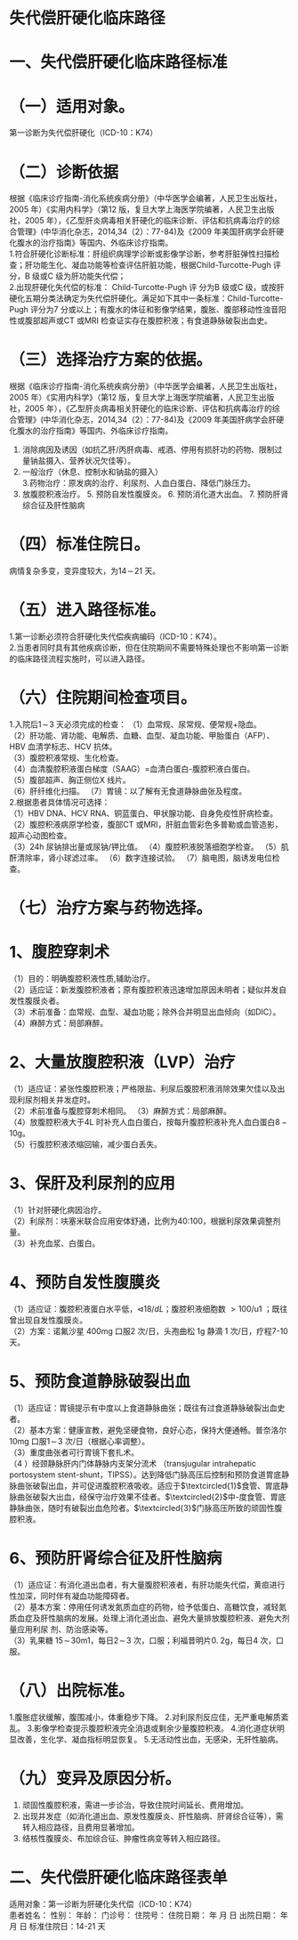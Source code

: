 # 失代偿肝硬化临床路径  
# 一、失代偿肝硬化临床路径标准  
# （一）适用对象。  
第一诊断为失代偿肝硬化（ICD-10：K74）  
# （二）诊断依据  
根据《临床诊疗指南-消化系统疾病分册》（中华医学会编著，人民卫生出版社，2005 年）《实用内科学》（第12 版，复旦大学上海医学院编著，人民卫生出版社，2005 年），《乙型肝炎病毒相关肝硬化的临床诊断、评估和抗病毒治疗的综 合管理》(中华消化杂志，2014,34（2）：77-84)及《2009 年美国肝病学会肝硬化腹水的治疗指南》等国内、外临床诊疗指南。  
1.符合肝硬化诊断标准：肝组织病理学诊断或影像学诊断，参考肝脏弹性扫描检查；肝功能生化、凝血功能等检查评估肝脏功能，根据Child-Turcotte-Pugh 评分，B 级或C 级为肝功能失代偿；  
2.出现肝硬化失代偿的标准：  Child-Turcotte-Pugh 评 分为B 级或C 级，或按肝硬化五期分类法确定为失代偿肝硬化。满足如下其中一条标准：Child-Turcotte-Pugh 评分为7 分或以上；有腹水的体征和影像学结果，腹胀、腹部移动性浊音阳性或腹部超声或CT 或MRI 检查证实存在腹腔积液；有食道静脉破裂出血史。  
# （三）选择治疗方案的依据。  
根据《临床诊疗指南-消化系统疾病分册》（中华医学会编著，人民卫生出版社，2005 年）《实用内科学》（第12 版，复旦大学上海医学院编著，人民卫生出版社，2005 年），《乙型肝炎病毒相关肝硬化的临床诊断、评估和抗病毒治疗的综 合管理》(中华消化杂志，2014,34（2）：77-84)及《2009 年美国肝病学会肝硬化腹水的治疗指南》等国内、外临床诊疗指南。  
1. 消除病因及诱因（如抗乙肝/丙肝病毒、戒酒、停用有损肝功的药物、限制过量钠盐摄入、营养状况欠佳等）。  
2. 一般治疗（休息、控制水和钠盐的摄入）  
3.药物治疗：原发病的治疗、利尿剂、人血白蛋白、降低门脉压力。  
4. 放腹腔积液治疗。 5. 预防自发性腹膜炎。 6. 预防消化道大出血。 7. 预防肝肾综合征及肝性脑病  
# （四）标准住院日。  
病情复杂多变，变异度较大，为$14\!\sim\!21$ 天。  
# （五）进入路径标准。  
1.第一诊断必须符合肝硬化失代偿疾病编码（ICD-10：K74）。  
2.当患者同时具有其他疾病诊断，但在住院期间不需要特殊处理也不影响第一诊断的临床路径流程实施时，可以进入路径。  
# （六）住院期间检查项目。  
1.入院后$1\!\sim\!3$ 天必须完成的检查： （1）血常规、尿常规、便常规$+$隐血。  
（2）肝功能、肾功能、电解质、血糖、血型、凝血功能、甲胎蛋白（AFP）、HBV 血清学标志、HCV 抗体。  
（3）腹腔积液常规、生化检查。  
（4）血清腹腔积液蛋白梯度（SAAG）$=$血清白蛋白-腹腔积液白蛋白。  
（5）腹部超声、胸正侧位X 线片。  
（6）肝纤维化扫描。 （7）胃镜：以了解有无食道静脉曲张及程度。  
2.根据患者具体情况可选择：  
（1）HBV DNA、HCV RNA、铜蓝蛋白、甲状腺功能、自身免疫性肝病检查。  
（2）腹腔积液病原学检查，腹部CT 或MRI，肝脏血管彩色多普勒或血管造影，超声心动图检查。  
（3）24h 尿钠排出量或尿钠/钾比值。 （4）腹腔积液脱落细胞学检查。 （5）肌酐清除率，肾小球滤过率。 （6）数字连接试验。 （7）脑电图，脑诱发电位检查。  
# （七）治疗方案与药物选择。  
# 1、腹腔穿刺术  
（1）目的：明确腹腔积液性质,辅助治疗。  
（2）适应证：新发腹腔积液者；原有腹腔积液迅速增加原因未明者；疑似并发自发性腹膜炎者。  
（3）术前准备：血常规、血型、凝血功能；除外合并明显出血倾向（如DIC）。  
（4）麻醉方式：局部麻醉。  
# 2、大量放腹腔积液（LVP）治疗  
（1）适应证：紧张性腹腔积液；严格限盐、利尿后腹腔积液消除效果欠佳以及出现利尿剂相关并发症时。  
（2）术前准备与腹腔穿刺术相同。 （3）麻醉方式：局部麻醉。  
（4）放腹腔积液大于4L 时补充人血白蛋白，按每升腹腔积液补充人血白蛋白${8}{-}10\mathrm{g}$。  
（5）行腹腔积液浓缩回输，减少蛋白丢失。  
# 3、保肝及利尿剂的应用  
（1）针对肝硬化病因治疗。  
（2）利尿剂：呋塞米联合应用安体舒通，比例为40:100，根据利尿效果调整剂量。  
（3）补充血浆、白蛋白。  
# 4、预防自发性腹膜炎  
（1）适应证：腹腔积液蛋白水平低，$\triangleleft{18/d L}$；腹腔积液细胞数 $>100/\mathrm{u}1$ ；既往曾出现自发性腹膜炎。  
（2）方案：诺氟沙星 $400\mathrm{mg}$ 口服2 次/日，头孢曲松 1g 静滴 1 次/日，疗程7-10 天。  
# 5、预防食道静脉破裂出血  
（1）适应证：胃镜提示有中度以上食道静脉曲张；既往有过食道静脉破裂出血史者。  
（2）基本方案：健康宣教，避免坚硬食物，良好心态，保持大便通畅。普奈洛尔 $10\mathrm{mg}$ 口服$1\!\sim\!3$ 次/日（根据心率调整）。  
（3）重度曲张者可行胃镜下套扎术。  
（4 ）经颈静脉肝内门体静脉内支架分流术 （transjugular intrahepatic portosystem stent-shunt，TIPSS）。达到降低门脉高压后控制和预防食道胃底静脉曲张破裂出血，并可促进腹腔积液吸收。适应于$\textcircled{1}$食管、胃底静脉曲张破裂大出血，经保守治疗效果不佳者。$\textcircled{2}$中-度食管、胃底静脉曲张，随时有破裂出血危险者。$\textcircled{3}$门脉高压所致的顽固性腹腔积液。  
# 6、预防肝肾综合征及肝性脑病  
（1）适应证：有消化道出血者，有大量腹腔积液者，有肝功能失代偿，黄疸进行性加深，同时伴有凝血功能障碍者。  
（2）基本方案：停用任何诱发氮质血症的药物，给予低蛋白、高糖饮食，减轻氮质血症及肝性脑病的发展。处理上消化道出血、避免大量排放腹腔积液、避免大剂量应用利尿 剂、防治感染等。  
（3）乳果糖 $15\!\sim\!30\mathrm{m}1$，每日$2\!\sim\!3$ 次，口服；利福昔明片$0.\;2\mathrm{g}$，每日4 次，口服。  
# （八）出院标准。  
1.腹胀症状缓解，腹围减小，体重稳步下降。 2.对利尿剂反应佳，无严重电解质紊乱。 3.影像学检查提示腹腔积液完全消退或剩余少量腹腔积液。 4.消化道症状明显改善，生化学、凝血指标明显恢复。  5.无活动性出血，无感染，无肝性脑病。  
# （九）变异及原因分析。  
1. 顽固性腹腔积液，需进一步诊治，导致住院时间延长、费用增加。  
2. 出现并发症（如消化道出血、原发性腹膜炎、肝性脑病、肝肾综合征等），需转入相应路径，且费用显著增加。  
3. 结核性腹膜炎、布加综合征、肿瘤性病变等转入相应路径。  
# 二、失代偿肝硬化临床路径表单  
适用对象：第一诊断为肝硬化失代偿（ICD-10：K74）  
患者姓名：         性别：   年龄：     门诊号：            住院号：              住院日期：    年   月   日 出院日期：     年   月   日  标准住院日：14-21 天  
